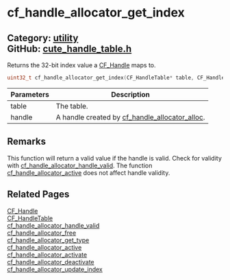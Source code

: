 [](../header.md ':include')

# cf_handle_allocator_get_index

Category: [utility](https://github.com/RandyGaul/cute_framework/blob/master/docs/api_reference?id=utility)  
GitHub: [cute_handle_table.h](https://github.com/RandyGaul/cute_framework/blob/master/include/cute_handle_table.h)  
---

Returns the 32-bit index value a [CF_Handle](https://github.com/RandyGaul/cute_framework/blob/master/docs/utility/cf_handle.md) maps to.

```cpp
uint32_t cf_handle_allocator_get_index(CF_HandleTable* table, CF_Handle handle);
```

Parameters | Description
--- | ---
table | The table.
handle | A handle created by [cf_handle_allocator_alloc](https://github.com/RandyGaul/cute_framework/blob/master/docs/utility/cf_handle_allocator_alloc.md).

## Remarks

This function will return a valid value if the handle is valid. Check for validity with [cf_handle_allocator_handle_valid](https://github.com/RandyGaul/cute_framework/blob/master/docs/utility/cf_handle_allocator_handle_valid.md). The
function [cf_handle_allocator_active](https://github.com/RandyGaul/cute_framework/blob/master/docs/utility/cf_handle_allocator_active.md) does not affect handle validity.

## Related Pages

[CF_Handle](https://github.com/RandyGaul/cute_framework/blob/master/docs/utility/cf_handle.md)  
[CF_HandleTable](https://github.com/RandyGaul/cute_framework/blob/master/docs/utility/cf_handletable.md)  
[cf_handle_allocator_handle_valid](https://github.com/RandyGaul/cute_framework/blob/master/docs/utility/cf_handle_allocator_handle_valid.md)  
[cf_handle_allocator_free](https://github.com/RandyGaul/cute_framework/blob/master/docs/utility/cf_handle_allocator_free.md)  
[cf_handle_allocator_get_type](https://github.com/RandyGaul/cute_framework/blob/master/docs/utility/cf_handle_allocator_get_type.md)  
[cf_handle_allocator_active](https://github.com/RandyGaul/cute_framework/blob/master/docs/utility/cf_handle_allocator_active.md)  
[cf_handle_allocator_activate](https://github.com/RandyGaul/cute_framework/blob/master/docs/utility/cf_handle_allocator_activate.md)  
[cf_handle_allocator_deactivate](https://github.com/RandyGaul/cute_framework/blob/master/docs/utility/cf_handle_allocator_deactivate.md)  
[cf_handle_allocator_update_index](https://github.com/RandyGaul/cute_framework/blob/master/docs/utility/cf_handle_allocator_update_index.md)  
